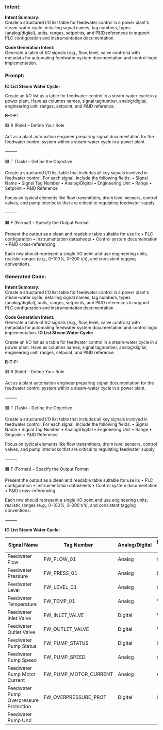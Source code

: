 ### Intent:
**Intent Summary:**  
Create a structured I/O list table for feedwater control in a power plant's steam-water cycle, detailing signal names, tag numbers, types (analog/digital), units, ranges, setpoints, and P&ID references to support PLC configuration and instrumentation documentation.  

**Code Generation Intent:**  
Generate a table of I/O signals (e.g., flow, level, valve controls) with metadata for automating feedwater system documentation and control logic implementation.

### Prompt:
**IO List Steam Water Cycle:**

Create an I/O list as a table for feedwater control in a steam-water cycle in a power plant. Have as columns names, signal tagnumber, analog/digital, engineering unit, ranges, setpoint, and P&ID reference.

**R-T-F:**

🟥 R (Role) – Define Your Role

Act as a plant automation engineer preparing signal documentation for the feedwater control system within a steam-water cycle in a power plant.

⸻

🟩 T (Task) – Define the Objective

Create a structured I/O list table that includes all key signals involved in feedwater control. For each signal, include the following fields:
	•	Signal Name
	•	Signal Tag Number
	•	Analog/Digital
	•	Engineering Unit
	•	Range
	•	Setpoint
	•	P&ID Reference

Focus on typical elements like flow transmitters, drum level sensors, control valves, and pump interlocks that are critical to regulating feedwater supply.

⸻

🟧 F (Format) – Specify the Output Format

Present the output as a clean and readable table suitable for use in:
	•	PLC configuration
	•	Instrumentation datasheets
	•	Control system documentation
	•	P&ID cross-referencing

Each row should represent a single I/O point and use engineering units, realistic ranges (e.g., 0–100%, 0–200 t/h), and consistent tagging conventions.

### Generated Code:
**Intent Summary:**  
Create a structured I/O list table for feedwater control in a power plant's steam-water cycle, detailing signal names, tag numbers, types (analog/digital), units, ranges, setpoints, and P&ID references to support PLC configuration and instrumentation documentation.  

**Code Generation Intent:**  
Generate a table of I/O signals (e.g., flow, level, valve controls) with metadata for automating feedwater system documentation and control logic implementation.
**IO List Steam Water Cycle:**

Create an I/O list as a table for feedwater control in a steam-water cycle in a power plant. Have as columns names, signal tagnumber, analog/digital, engineering unit, ranges, setpoint, and P&ID reference.

**R-T-F:**

🟥 R (Role) – Define Your Role

Act as a plant automation engineer preparing signal documentation for the feedwater control system within a steam-water cycle in a power plant.

⸻

🟩 T (Task) – Define the Objective

Create a structured I/O list table that includes all key signals involved in feedwater control. For each signal, include the following fields:
	•	Signal Name
	•	Signal Tag Number
	•	Analog/Digital
	•	Engineering Unit
	•	Range
	•	Setpoint
	•	P&ID Reference

Focus on typical elements like flow transmitters, drum level sensors, control valves, and pump interlocks that are critical to regulating feedwater supply.

⸻

🟧 F (Format) – Specify the Output Format

Present the output as a clean and readable table suitable for use in:
	•	PLC configuration
	•	Instrumentation datasheets
	•	Control system documentation
	•	P&ID cross-referencing

Each row should represent a single I/O point and use engineering units, realistic ranges (e.g., 0–100%, 0–200 t/h), and consistent tagging conventions.

⸻

**IO List Steam Water Cycle:**

| Signal Name | Tag Number | Analog/Digital | Engineering Unit | Range | Setpoint | P&ID Reference |
|-------------|-----------|---------------|------------------|-------|----------|----------------|
| Feedwater Flow | FW_FLOW_01 | Analog | m³/h | 0–100 | 80 | PID_001-001 |
| Feedwater Pressure | FW_PRESS_01 | Analog | bar | 0–100 | 40 | PID_001-002 |
| Feedwater Level | FW_LEVEL_01 | Analog | m | 0–10 | 5 | PID_001-003 |
| Feedwater Temperature | FW_TEMP_01 | Analog | °C | 0–100 | 50 | PID_001-004 |
| Feedwater Inlet Valve | FW_INLET_VALVE | Digital | % | 0–100 | 50 | PID_001-005 |
| Feedwater Outlet Valve | FW_OUTLET_VALVE | Digital | % | 0–100 | 50 | PID_001-006 |
| Feedwater Pump Status | FW_PUMP_STATUS | Digital | On/Off | - | - | PID_001-007 |
| Feedwater Pump Speed | FW_PUMP_SPEED | Analog | rpm | 0–1000 | 600 | PID_001-008 |
| Feedwater Pump Motor Current | FW_PUMP_MOTOR_CURRENT | Analog | A | 0–20 | 10 | PID_001-009 |
| Feedwater Pump Overpressure Protection | FW_OVERPRESSURE_PROT | Digital | On/Off | - | - | PID_001-010 |
| Feedwater Pump Und
